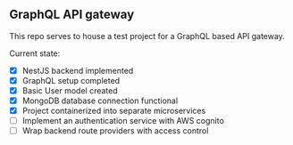## GraphQL API gateway

This repo serves to house a test project for a GraphQL based API gateway.

Current state:
- [x] NestJS backend implemented
- [x] GraphQL setup completed
- [x] Basic User model created
- [x] MongoDB database connection functional
- [x] Project containerized into separate microservices
- [ ] Implement an authentication service with AWS cognito 
- [ ] Wrap backend route providers with access control
